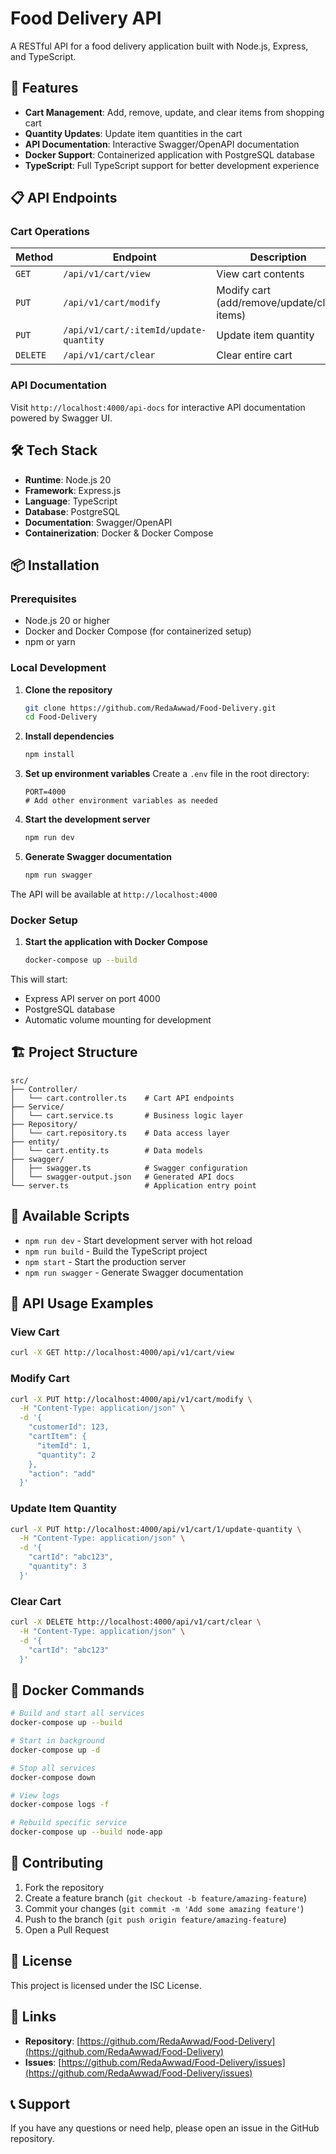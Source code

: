 # Food Delivery API

A RESTful API for a food delivery application built with Node.js, Express, and TypeScript.

## 🚀 Features

- **Cart Management**: Add, remove, update, and clear items from shopping cart
- **Quantity Updates**: Update item quantities in the cart
- **API Documentation**: Interactive Swagger/OpenAPI documentation
- **Docker Support**: Containerized application with PostgreSQL database
- **TypeScript**: Full TypeScript support for better development experience

## 📋 API Endpoints

### Cart Operations

| Method   | Endpoint                               | Description                                 |
| -------- | -------------------------------------- | ------------------------------------------- |
| `GET`    | `/api/v1/cart/view`                    | View cart contents                          |
| `PUT`    | `/api/v1/cart/modify`                  | Modify cart (add/remove/update/clear items) |
| `PUT`    | `/api/v1/cart/:itemId/update-quantity` | Update item quantity                        |
| `DELETE` | `/api/v1/cart/clear`                   | Clear entire cart                           |

### API Documentation

Visit `http://localhost:4000/api-docs` for interactive API documentation powered by Swagger UI.

## 🛠️ Tech Stack

- **Runtime**: Node.js 20
- **Framework**: Express.js
- **Language**: TypeScript
- **Database**: PostgreSQL
- **Documentation**: Swagger/OpenAPI
- **Containerization**: Docker & Docker Compose

## 📦 Installation

### Prerequisites

- Node.js 20 or higher
- Docker and Docker Compose (for containerized setup)
- npm or yarn

### Local Development

1. **Clone the repository**

   ```bash
   git clone https://github.com/RedaAwwad/Food-Delivery.git
   cd Food-Delivery
   ```

2. **Install dependencies**

   ```bash
   npm install
   ```

3. **Set up environment variables**
   Create a `.env` file in the root directory:

   ```env
   PORT=4000
   # Add other environment variables as needed
   ```

4. **Start the development server**

   ```bash
   npm run dev
   ```

5. **Generate Swagger documentation**
   ```bash
   npm run swagger
   ```

The API will be available at `http://localhost:4000`

### Docker Setup

1. **Start the application with Docker Compose**
   ```bash
   docker-compose up --build
   ```

This will start:

- Express API server on port 4000
- PostgreSQL database
- Automatic volume mounting for development

## 🏗️ Project Structure

```
src/
├── Controller/
│   └── cart.controller.ts    # Cart API endpoints
├── Service/
│   └── cart.service.ts       # Business logic layer
├── Repository/
│   └── cart.repository.ts    # Data access layer
├── entity/
│   └── cart.entity.ts        # Data models
├── swagger/
│   ├── swagger.ts            # Swagger configuration
│   └── swagger-output.json   # Generated API docs
└── server.ts                 # Application entry point
```

## 🚀 Available Scripts

- `npm run dev` - Start development server with hot reload
- `npm run build` - Build the TypeScript project
- `npm start` - Start the production server
- `npm run swagger` - Generate Swagger documentation

## 📝 API Usage Examples

### View Cart

```bash
curl -X GET http://localhost:4000/api/v1/cart/view
```

### Modify Cart

```bash
curl -X PUT http://localhost:4000/api/v1/cart/modify \
  -H "Content-Type: application/json" \
  -d '{
    "customerId": 123,
    "cartItem": {
      "itemId": 1,
      "quantity": 2
    },
    "action": "add"
  }'
```

### Update Item Quantity

```bash
curl -X PUT http://localhost:4000/api/v1/cart/1/update-quantity \
  -H "Content-Type: application/json" \
  -d '{
    "cartId": "abc123",
    "quantity": 3
  }'
```

### Clear Cart

```bash
curl -X DELETE http://localhost:4000/api/v1/cart/clear \
  -H "Content-Type: application/json" \
  -d '{
    "cartId": "abc123"
  }'
```

## 🐳 Docker Commands

```bash
# Build and start all services
docker-compose up --build

# Start in background
docker-compose up -d

# Stop all services
docker-compose down

# View logs
docker-compose logs -f

# Rebuild specific service
docker-compose up --build node-app
```

## 🤝 Contributing

1. Fork the repository
2. Create a feature branch (`git checkout -b feature/amazing-feature`)
3. Commit your changes (`git commit -m 'Add some amazing feature'`)
4. Push to the branch (`git push origin feature/amazing-feature`)
5. Open a Pull Request

## 📄 License

This project is licensed under the ISC License.

## 🔗 Links

- **Repository**: [https://github.com/RedaAwwad/Food-Delivery](https://github.com/RedaAwwad/Food-Delivery)
- **Issues**: [https://github.com/RedaAwwad/Food-Delivery/issues](https://github.com/RedaAwwad/Food-Delivery/issues)

## 📞 Support

If you have any questions or need help, please open an issue in the GitHub repository.
